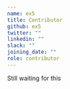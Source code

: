 ```yaml
---
name: ex5
title: Contributor
github: ex5
twitter: ""
linkedin: ""
slack: ""
joining_date: ""
role: contributor
---
```


Still waiting for this
